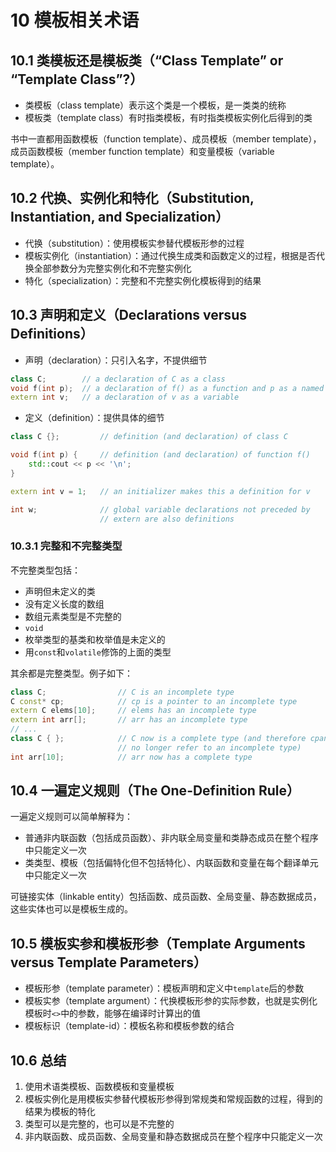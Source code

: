 # 10 模板相关术语

## 10.1 类模板还是模板类（“Class Template” or “Template Class”?）

- 类模板（class template）表示这个类是一个模板，是一类类的统称
- 模板类（template class）有时指类模板，有时指类模板实例化后得到的类

书中一直都用函数模板（function template）、成员模板（member template），成员函数模板（member function template）和变量模板（variable template）。

## 10.2 代换、实例化和特化（Substitution, Instantiation, and Specialization）

- 代换（substitution）：使用模板实参替代模板形参的过程
- 模板实例化（instantiation）：通过代换生成类和函数定义的过程，根据是否代换全部参数分为完整实例化和不完整实例化
- 特化（specialization）：完整和不完整实例化模板得到的结果

## 10.3 声明和定义（Declarations versus Definitions）

- 声明（declaration）：只引入名字，不提供细节

```cpp
class C;        // a declaration of C as a class
void f(int p);  // a declaration of f() as a function and p as a named parameter
extern int v;   // a declaration of v as a variable
```

- 定义（definition）：提供具体的细节

```cpp
class C {};         // definition (and declaration) of class C

void f(int p) {     // definition (and declaration) of function f()
    std::cout << p << '\n';
}

extern int v = 1;   // an initializer makes this a definition for v

int w;              // global variable declarations not preceded by
                    // extern are also definitions
```

### 10.3.1 完整和不完整类型

不完整类型包括：

- 声明但未定义的类
- 没有定义长度的数组
- 数组元素类型是不完整的
- `void`
- 枚举类型的基类和枚举值是未定义的
- 用`const`和`volatile`修饰的上面的类型

其余都是完整类型。例子如下：

```cpp
class C;                // C is an incomplete type
C const* cp;            // cp is a pointer to an incomplete type
extern C elems[10];     // elems has an incomplete type
extern int arr[];       // arr has an incomplete type
// ...
class C { };            // C now is a complete type (and therefore cpand elems
                        // no longer refer to an incomplete type)
int arr[10];            // arr now has a complete type
```

## 10.4 一遍定义规则（The One-Definition Rule）

一遍定义规则可以简单解释为：

- 普通非内联函数（包括成员函数）、非内联全局变量和类静态成员在整个程序中只能定义一次
- 类类型、模板（包括偏特化但不包括特化）、内联函数和变量在每个翻译单元中只能定义一次

可链接实体（linkable entity）包括函数、成员函数、全局变量、静态数据成员，这些实体也可以是模板生成的。

## 10.5 模板实参和模板形参（Template Arguments versus Template Parameters）

- 模板形参（template parameter）：模板声明和定义中`template`后的参数
- 模板实参（template argument）：代换模板形参的实际参数，也就是实例化模板时`<>`中的参数，能够在编译时计算出的值
- 模板标识（template-id）：模板名称和模板参数的结合

## 10.6 总结

1. 使用术语类模板、函数模板和变量模板
2. 模板实例化是用模板实参替代模板形参得到常规类和常规函数的过程，得到的结果为模板的特化
3. 类型可以是完整的，也可以是不完整的
4. 非内联函数、成员函数、全局变量和静态数据成员在整个程序中只能定义一次
